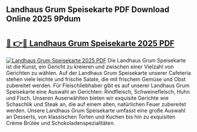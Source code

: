 ## Landhaus Grum Speisekarte PDF Download Online 2025 9Pdum

# <h2><a href="http://gc8plg.nevu.top/?p=Landhaus+Grum+Speisekarte">🔗 👉🔴 Landhaus Grum Speisekarte 2025 PDF</a></h2>

[![Landhaus Grum Speisekarte 2025 PDF](https://i.imgur.com/dBaPXMq.png)](http://gc8plg.nevu.top/?p=Landhaus+Grum+Speisekarte)
Die Landhaus Grum Speisekarte ist die Kunst, ein Gericht zu kreieren und zwischen einer Vielzahl von Gerichten zu wählen. Auf der Landhaus Grum Speisekarte unserer Cafeteria stehen viele leichte und frische Salate, die mit frischem Gemüse und Obst zubereitet werden. Für Fleischliebhaber gibt es auf unserer Landhaus Grum Speisekarte eine Auswahl an Gerichten: Rindfleisch, Schweinefleisch, Huhn und Fisch. Unseren Auserwählten bieten wir exquisite Gerichte wie Schaschlik und Steak an, die auf einem alten, natürlichen Feuer zubereitet werden. Unsere Landhaus Grum Speisekarte umfasst eine große Auswahl an Desserts, von klassischen Torten und Kuchen bis hin zu exquisiten Crème Brûlée und Schokoladenspezialitäten.

